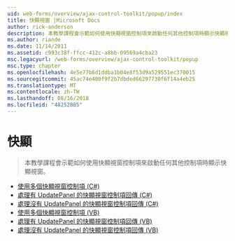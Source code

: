 ```yaml
---
uid: web-forms/overview/ajax-control-toolkit/popup/index
title: 快顯視窗 |Microsoft Docs
author: rick-anderson
description: 本教學課程會示範如何使用快顯視窗控制項來啟動任何其他控制項時顯示快顯視窗。
ms.author: riande
ms.date: 11/14/2011
ms.assetid: c993c38f-ffcc-412c-a8bb-09569a4cba23
msc.legacyurl: /web-forms/overview/ajax-control-toolkit/popup
msc.type: chapter
ms.openlocfilehash: 4e5e77b6d1ddba1b04e8f53d9a529551ec370015
ms.sourcegitcommit: 45ac74e400f9f2b7dbded66297730f6f14a4eb25
ms.translationtype: MT
ms.contentlocale: zh-TW
ms.lasthandoff: 08/16/2018
ms.locfileid: "48252805"
---
```

<a name="popup"></a>快顯
====================
> 本教學課程會示範如何使用快顯視窗控制項來啟動任何其他控制項時顯示快顯視窗。


- [使用多個快顯視窗控制項 (C#)](using-multiple-popup-controls-cs.md)
- [處理有 UpdatePanel 的快顯視窗控制項回傳 (C#)](handling-postbacks-from-a-popup-control-with-an-updatepanel-cs.md)
- [處理沒有 UpdatePanel 的快顯視窗控制項回傳 (C#)](handling-postbacks-from-a-popup-control-without-an-updatepanel-cs.md)
- [使用多個快顯視窗控制項 (VB)](using-multiple-popup-controls-vb.md)
- [處理有 UpdatePanel 的快顯視窗控制項回傳 (VB)](handling-postbacks-from-a-popup-control-with-an-updatepanel-vb.md)
- [處理沒有 UpdatePanel 的快顯視窗控制項回傳 (VB)](handling-postbacks-from-a-popup-control-without-an-updatepanel-vb.md)
